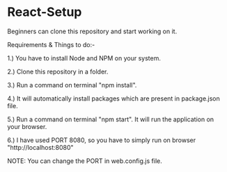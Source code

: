 # React-Setup
Beginners can clone this repository and start working on it.

Requirements & Things to do:-

1.) You have to install Node and NPM on your system.

2.) Clone this repository in a folder.

3.) Run a command on terminal "npm install".

4.) It will automatically install packages which are present in package.json file.

5.) Run a command on terminal "npm start". It will run the application on your browser.

6.) I have used PORT 8080, so you have to simply run on browser "http://localhost:8080"

NOTE: You can change the PORT in web.config.js file.

